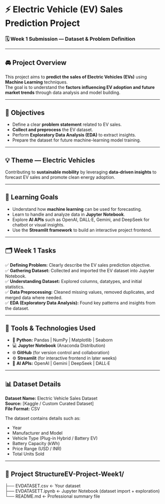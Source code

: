 # ⚡ Electric Vehicle (EV) Sales Prediction Project  

### 🗓️ Week 1 Submission — Dataset & Problem Definition  
____

## 🚘 Project Overview  
This project aims to **predict the sales of Electric Vehicles (EVs)** using **Machine Learning** techniques.  
The goal is to understand the **factors influencing EV adoption and future market trends** through data analysis and model building.

---

## 🎯 Objectives  
- Define a clear **problem statement** related to EV sales.  
- **Collect and preprocess** the EV dataset.  
- Perform **Exploratory Data Analysis (EDA)** to extract insights.  
- Prepare the dataset for future machine-learning model training.

---

## 💡 Theme — Electric Vehicles  
Contributing to **sustainable mobility** by leveraging **data-driven insights** to forecast EV sales and promote clean energy adoption.

---

## 🧠 Learning Goals  
- Understand how **machine learning** can be used for forecasting.  
- Learn to handle and analyze data in **Jupyter Notebook**.  
- Explore **AI APIs** such as OpenAI, DALL·E, Gemini, and DeepSeek for chatbot or visual insights.  
- Use the **Streamlit framework** to build an interactive project frontend.

---

## 🗂️ Week 1 Tasks  
✅ **Defining Problem:** Clearly describe the EV sales prediction objective.  
✅ **Gathering Dataset:** Collected and imported the EV dataset into Jupyter Notebook.  
✅ **Understanding Dataset:** Explored columns, datatypes, and initial statistics.  
✅ **Data Preprocessing:** Cleaned missing values, removed duplicates, and merged data where needed.  
✅ **EDA (Exploratory Data Analysis):** Found key patterns and insights from the dataset.

---

## 🧩 Tools & Technologies Used  
- 🐍 **Python:** Pandas | NumPy | Matplotlib | Seaborn  
- 💻 **Jupyter Notebook** (Anaconda Distribution)  
- 🌐 **GitHub** (for version control and collaboration)  
- ⚙️ **Streamlit** (for interactive frontend in later weeks)  
- 🤖 **AI APIs:** OpenAI | Gemini | DeepSeek | DALL·E  

---

## 📊 Dataset Details  
**Dataset Name:** Electric Vehicle Sales Dataset  
**Source:** [Kaggle / Custom Curated Dataset]  
**File Format:** CSV  

The dataset contains details such as:  
- Year                         
- Manufacturer and Model  
- Vehicle Type (Plug-in Hybrid / Battery EV)  
- Battery Capacity (kWh)  
- Price Range (USD / INR)  
- Total Units Sold  

---

## 📁 Project StructureEV-Project-Week1/

├── EVDATASET.csv              ← Your dataset  
├── EVDATASETT.ipynb            ← Jupyter Notebook (dataset import + exploration)  
└── README.md                   ← Professional summary file


